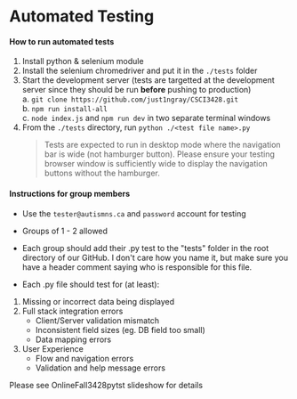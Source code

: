 # Automated Testing

#### How to run automated tests
1. Install python & selenium module
2. Install the selenium chromedriver and put it in the `./tests` folder
3. Start the development server (tests are targetted at the development server since they should be run **before** pushing to production)  
    a. `git clone https://github.com/just1ngray/CSCI3428.git`  
    b. `npm run install-all`  
    c. `node index.js` and `npm run dev` in two separate terminal windows
4. From the `./tests` directory, run `python ./<test file name>.py`  
    > Tests are expected to run in desktop mode where the navigation bar is wide (not hamburger button). Please ensure your testing browser window is sufficiently wide to display the navigation buttons without the hamburger.

#### Instructions for group members

- Use the `tester@autismns.ca` and `password` account for testing

- Groups of 1 - 2 allowed

- Each group should add their .py test to the "tests" folder in the root directory of our GitHub. I don't care how you name it, but make sure you have a header comment saying who is responsible for this file.

- Each .py file should test for (at least):

1. Missing or incorrect data being displayed
2. Full stack integration errors
   - Client/Server validation mismatch
   - Inconsistent field sizes (eg. DB field too small)
   - Data mapping errors 
3. User Experience
   - Flow and navigation errors
   - Validation and help message errors

Please see OnlineFall3428pytst slideshow for details
